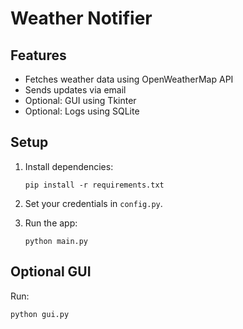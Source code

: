 # Weather Notifier

## Features
- Fetches weather data using OpenWeatherMap API
- Sends updates via email
- Optional: GUI using Tkinter
- Optional: Logs using SQLite

## Setup
1. Install dependencies:
   ```
   pip install -r requirements.txt
   ```

2. Set your credentials in `config.py`.

3. Run the app:
   ```
   python main.py
   ```

## Optional GUI
Run:
```
python gui.py
```